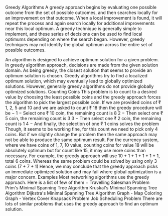Greedy Algorithms
A greedy approach begins by evaluating one possible outcome from the set of possible outcomes, and then searches locally for an improvement on that outcome. When a local improvement is found, it will repeat the process and again search locally for additional improvements near this local optimum. A greedy technique is generally simple to implement, and these series of decisions can be used to find local optimums depending on where the search began. However, greedy techniques may not identify the global optimum across the entire set of possible outcomes.


An algorithm is designed to achieve optimum solution for a given problem. In greedy algorithm approach, decisions are made from the given solution domain. As being greedy, the closest solution that seems to provide an optimum solution is chosen.
Greedy algorithms try to find a localized optimum solution, which may eventually lead to globally optimized solutions. However, generally greedy algorithms do not provide globally optimized solutions.
Counting Coins
This problem is to count to a desired value by choosing the least possible coins and the greedy approach forces the algorithm to pick the largest possible coin. If we are provided coins of ₹ 1, 2, 5 and 10 and we are asked to count ₹ 18 then the greedy procedure will be −
1 − Select one ₹ 10 coin, the remaining count is 8
2 − Then select one ₹ 5 coin, the remaining count is 3
3 − Then select one ₹ 2 coin, the remaining count is 1
4 − And finally, the selection of one ₹ 1 coins solves the problem
Though, it seems to be working fine, for this count we need to pick only 4 coins. But if we slightly change the problem then the same approach may not be able to produce the same optimum result.
For the currency system, where we have coins of 1, 7, 10 value, counting coins for value 18 will be absolutely optimum but for count like 15, it may use more coins than necessary. For example, the greedy approach will use 10 + 1 + 1 + 1 + 1 + 1, total 6 coins. Whereas the same problem could be solved by using only 3 coins (7 + 7 + 1)
Hence, we may conclude that the greedy approach picks an immediate optimized solution and may fail where global optimization is a major concern.
Examples
Most networking algorithms use the greedy approach. Here is a list of few of them −
Travelling Salesman Problem
Prim's Minimal Spanning Tree Algorithm
Kruskal's Minimal Spanning Tree Algorithm
Dijkstra's Minimal Spanning Tree Algorithm
Graph - Map Coloring
Graph - Vertex Cover
Knapsack Problem
Job Scheduling Problem
There are lots of similar problems that uses the greedy approach to find an optimum solution.
